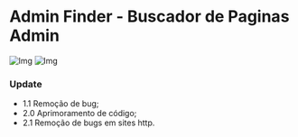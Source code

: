 ## <h1>Admin Finder - Buscador de Paginas Admin
![Img](http://i.imgur.com/M4nKslm.png)
![Img](http://i.imgur.com/mRWXLdf.png)
### Update
- 1.1 Remoção de bug;
- 2.0 Aprimoramento de código;
- 2.1 Remoção de bugs em sites http.

